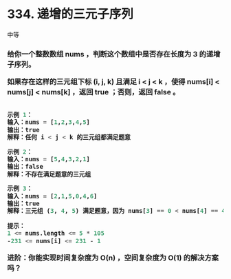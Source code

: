 # 334. 递增的三元子序列
中等
<h3>
给你一个整数数组 nums ，判断这个数组中是否存在长度为 3 的递增子序列。

如果存在这样的三元组下标 (i, j, k) 且满足 i < j < k ，使得 nums[i] < nums[j] < nums[k] ，返回 true ；否则，返回 false 。
```python
 
示例 1：
输入：nums = [1,2,3,4,5]
输出：true
解释：任何 i < j < k 的三元组都满足题意

示例 2：
输入：nums = [5,4,3,2,1]
输出：false
解释：不存在满足题意的三元组

示例 3：
输入：nums = [2,1,5,0,4,6]
输出：true
解释：三元组 (3, 4, 5) 满足题意，因为 nums[3] == 0 < nums[4] == 4 < nums[5] == 6
 
提示：
1 <= nums.length <= 5 * 105
-231 <= nums[i] <= 231 - 1
``` 
进阶：你能实现时间复杂度为 O(n) ，空间复杂度为 O(1) 的解决方案吗？
</h3>
